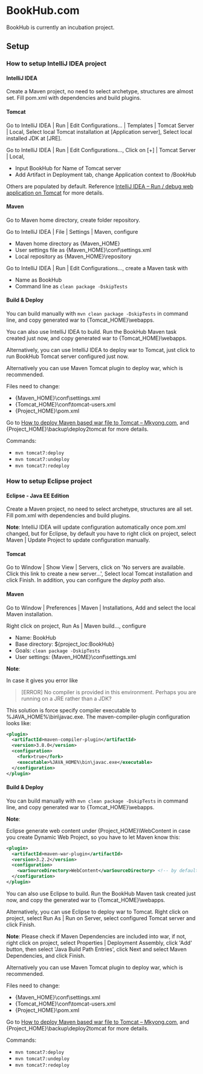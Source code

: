 # BookHub.com

BookHub is currently an incubation project.

## Setup

### How to setup IntelliJ IDEA project

#### IntelliJ IDEA

Create a Maven project, no need to select archetype, structures are almost set. Fill pom.xml with dependencies and build plugins.

#### Tomcat

Go to IntelliJ IDEA | Run | Edit Configurations... | Templates | Tomcat Server | Local, Select local Tomcat installation at [Application server], Select local installed JDK at [JRE].

Go to IntelliJ IDEA | Run | Edit Configurations..., Click on [+] | Tomcat Server | Local,

- Input BookHub for Name of Tomcat server
- Add Artifact in Deployment tab, change Application context to /BookHub

Others are populated by default. Reference [IntelliJ IDEA – Run / debug web application on Tomcat](https://www.mkyong.com/intellij/intellij-idea-run-debug-web-application-on-tomcat/) for more details.

#### Maven

Go to Maven home directory, create folder repository.

Go to IntelliJ IDEA | File | Settings | Maven, configure
- Maven home directory as {Maven_HOME}
- User settings file as  {Maven_HOME}\conf\settings.xml
- Local repository as  {Maven_HOME}\repository

Go to IntelliJ IDEA | Run | Edit Configurations..., create a Maven task with
- Name as BookHub
- Command line as `clean package -DskipTests`

#### Build & Deploy

You can build manually with `mvn clean package -DskipTests` in command line, and copy generated war to {Tomcat_HOME}\webapps.

You can also use IntelliJ IDEA to build. Run the BookHub Maven task created just now, and copy generated war to {Tomcat_HOME}\webapps.

Alternatively, you can use IntelliJ IDEA to deploy war to Tomcat, just click to run BookHub Tomcat server configured just now.

Alternatively you can use Maven Tomcat plugin to deploy war, which is recommended.

Files need to change:

- {Maven_HOME}\conf\settings.xml
- {Tomcat_HOME}\conf\tomcat-users.xml
- {Project_HOME}\pom.xml
            
Go to  [How to deploy Maven based war file to Tomcat – Mkyong.com](https://www.mkyong.com/maven/how-to-deploy-maven-based-war-file-to-tomcat/), and {Project_HOME}\backup\deploy2tomcat for more details.

Commands:
- `mvn tomcat7:deploy`
- `mvn tomcat7:undeploy`
- `mvn tomcat7:redeploy`

### How to setup Eclipse project

#### Eclipse - Java EE Edition

Create a Maven project, no need to select archetype, structures are all set. Fill pom.xml with dependencies and build plugins.

**Note**: IntelliJ IDEA will update configuration automatically once pom.xml changed, but for Eclipse, by default you have to right click on project, select Maven | Update Project to update configuration manually.

#### Tomcat

Go to Window | Show View | Servers, click on 'No servers are available. Click this link to create a new server...', Select local Tomcat installation and click Finish. In addition, you can configure the *deploy path* also.

#### Maven

Go to Window | Preferences | Maven | Installations, Add and select the local Maven installation.

Right click on project, Run As | Maven build..., configure

- Name: BookHub
- Base directory: ${project_loc:BookHub}
- Goals: `clean package -DskipTests`
- User settings: {Maven_HOME}\conf\settings.xml

**Note**:

In case it gives you error like

> [ERROR] No compiler is provided in this environment. Perhaps you are running on a JRE rather than a JDK?

This solution is force specify compiler executable to %JAVA_HOME%\bin\javac.exe. The maven-compiler-plugin configuration looks like:

```XML
<plugin>
  <artifactId>maven-compiler-plugin</artifactId>
  <version>3.8.0</version>
  <configuration>
    <fork>true</fork>
    <executable>%JAVA_HOME%\bin\javac.exe</executable>
  </configuration>
</plugin>
```

#### Build & Deploy

You can build manually with `mvn clean package -DskipTests` in command line, and copy generated war to {Tomcat_HOME}\webapps.

**Note**:

Eclipse generate web content under {Project_HOME}\WebContent in case you create Dynamic Web Project, so you have to let Maven know this:

```XML
<plugin>
  <artifactId>maven-war-plugin</artifactId>
  <version>3.2.2</version>
  <configuration>
    <warSourceDirectory>WebContent</warSourceDirectory> <!-- by default, src/main/webapp is picked -->
  </configuration>
</plugin>
```

You can also use Eclipse to build. Run the BookHub Maven task created just now, and copy the generated war to {Tomcat_HOME}\webapps.

Alternatively, you can use Eclipse to deploy war to Tomcat. Right click on project, select Run As | Run on Server, select configured Tomcat server and click Finish.

**Note**: Please check if Maven Dependencies are included into war, if not, right click on project, select Properties | Deployment Assembly, click 'Add' button, then select 'Java Build Path Entries', click Next and select Maven Dependencies, and click Finish.

Alternatively you can use Maven Tomcat plugin to deploy war, which is recommended.

Files need to change:

- {Maven_HOME}\conf\settings.xml
- {Tomcat_HOME}\conf\tomcat-users.xml
- {Project_HOME}\pom.xml
            
Go to  [How to deploy Maven based war file to Tomcat – Mkyong.com](https://www.mkyong.com/maven/how-to-deploy-maven-based-war-file-to-tomcat/), and {Project_HOME}\backup\deploy2tomcat for more details.

Commands:
- `mvn tomcat7:deploy`
- `mvn tomcat7:undeploy`
- `mvn tomcat7:redeploy`
